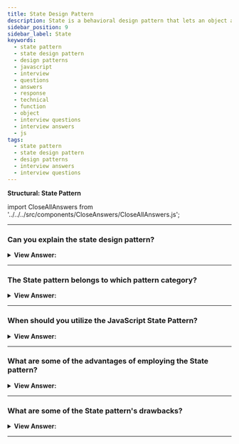 ```yaml
---
title: State Design Pattern
description: State is a behavioral design pattern that lets an object alter its behavior when its internal state changes. It appears as if the object changed its class.
sidebar_position: 9
sidebar_label: State
keywords:
  - state pattern
  - state design pattern
  - design patterns
  - javascript
  - interview
  - questions
  - answers
  - response
  - technical
  - function
  - object
  - interview questions
  - interview answers
  - js
tags:
  - state pattern
  - state design pattern
  - design patterns
  - interview answers
  - interview questions
---
```


<head>
  <title>State Pattern | JavaScript Interview Questions</title>
</head>

**Structural: State Pattern**

import CloseAllAnswers from '../../../src/components/CloseAnswers/CloseAllAnswers.js';

<CloseAllAnswers />

---

### Can you explain the state design pattern?

<details className='answer'>
  <summary>
    <strong>View Answer:</strong>
  </summary>
  <div>
    <div>
      <strong>Interview Response:</strong> The State pattern provides state-specific logic to a limited set of objects in which each object represents a particular state. The State pattern is commonly used in JavaScript to convert massive switch-base state machines into objects.<br/>
    </div>
    <div>
</div><br />
  <div><strong className="codeExample">Code Example:</strong><br /><br />

<img src="/img/javascript-state.jpg" /><br /><br />

**This pattern's objects are as follows:**

**Context** -- example code: _TrafficLight_

- exposes an interface that supports clients of the service
- keeps a reference to a state object that defines the current state.
- Allows State objects to change their current state to another state.

**State** -- example code: _Red, Yellow, Green_

- captures the state's values and associated behavior

<br/>

```js
let TrafficLight = function () {
  let count = 0;
  let currentState = new Red(this);

  this.change = function (state) {
    // limits number of changes
    if (count++ >= 10) return;
    currentState = state;
    currentState.go();
  };

  this.start = function () {
    currentState.go();
  };
};

let Red = function (light) {
  this.light = light;

  this.go = function () {
    console.log('Red --> for 1 minute');
    light.change(new Green(light));
  };
};

let Yellow = function (light) {
  this.light = light;

  this.go = function () {
    console.log('Yellow --> for 10 seconds');
    light.change(new Red(light));
  };
};

let Green = function (light) {
  this.light = light;

  this.go = function () {
    console.log('Green --> for 1 minute');
    light.change(new Yellow(light));
  };
};

function run() {
  let light = new TrafficLight();
  light.start();
}

run();

/*

OUTPUT:

Red --> for 1 minute
Green --> for 1 minute
Yellow --> for 10 seconds
Red --> for 1 minute
Green --> for 1 minute
Yellow --> for 10 seconds
Red --> for 1 minute
Green --> for 1 minute
Yellow --> for 10 seconds
Red --> for 1 minute
Green --> for 1 minute

*/
```

</div>
 </div>

</details>

---

### The State pattern belongs to which pattern category?

<details>
  <summary>
    <strong>View Answer:</strong>
  </summary>
  <div>
    <div>
      <strong>Interview Response:</strong> The State pattern is a type of behavioral design pattern.
    </div>
  </div>
</details>

---

### When should you utilize the JavaScript State Pattern?

<details>
  <summary>
    <strong>View Answer:</strong>
  </summary>
  <div>
    <div>
      <strong>Interview Response:</strong> In a real-world application, the State pattern could be handy for introducing new states that we haven't yet considered, possibly more simply than a switch case. Each state is contained and has its own set of internal functions.
    </div>
    <br />
  </div>
</details>

---

### What are some of the advantages of employing the State pattern?

<details>
  <summary>
    <strong>View Answer:</strong>
  </summary>
  <div>
    <div>
      <strong>Interview Response:</strong> Benefits of the State Pattern
    </div>
    <br />
    <div></div>

- Singular Responsibility Principle -- Separate the code related to each state into separate classes.
- The Open/Closed Principle - Add new states without modifying existing state classes or the context.
- Simplify the contextual code by removing bulky state machine conditionals.

<br />
  </div>
</details>

---

### What are some of the State pattern's drawbacks?

<details>
  <summary>
    <strong>View Answer:</strong>
  </summary>
  <div>
    <div>
      <strong>Interview Response:</strong> Applying the pattern may be excessive if a state machine has only a few states or infrequently changes.
    </div>
<br />
  </div>
</details>

---
